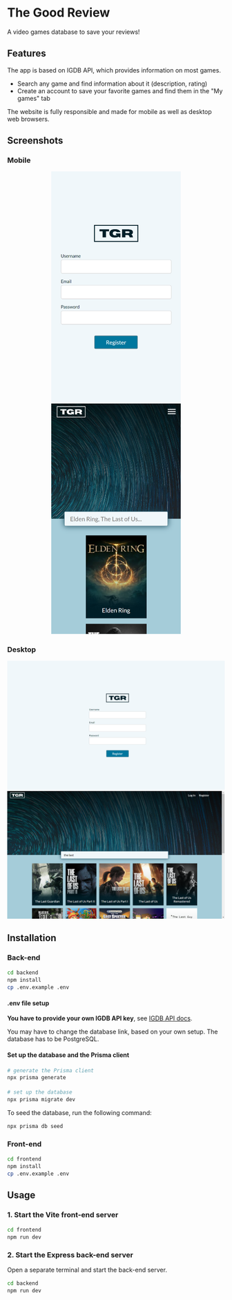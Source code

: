 # The Good Review

A video games database to save your reviews!

## Features

The app is based on IGDB API, which provides information on most games.

- Search any game and find information about it (description, rating)
- Create an account to save your favorite games and find them in the "My games" tab

The website is fully responsible and made for mobile as well as desktop web browsers.

## Screenshots

### Mobile

<p float="left" align="middle">
<img src="./screenshots/iphone_register.png" width="300" height="auto">
<img src="./screenshots/iphone_homepage.png" width="300" height="auto">
</p>

### Desktop

<p float="left" align="middle">
<img src="./screenshots/desktop_register.png" width="600" height="auto">
<img src="./screenshots/desktop_homepage.png" width="600" height="auto">
</p>

## Installation

### Back-end

```bash
cd backend
npm install
cp .env.example .env
```

#### .env file setup

**You have to provide your own IGDB API key**, see [IGDB API docs](http://api-docs.igdb.com).

You may have to change the database link, based on your own setup. The database has to be PostgreSQL.

#### Set up the database and the Prisma client

```bash
# generate the Prisma client
npx prisma generate

# set up the database
npx prisma migrate dev
```

To seed the database, run the following command:

```bash
npx prisma db seed
```

### Front-end

```bash
cd frontend
npm install
cp .env.example .env
```

## Usage

### 1. Start the Vite front-end server

```bash
cd frontend
npm run dev
```

### 2. Start the Express back-end server

Open a separate terminal and start the back-end server.

```bash
cd backend
npm run dev
```
